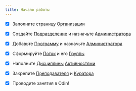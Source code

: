 ```yaml
---
title: Начало работы
---
```


* [x] Заполните страницу [Организации](./../struktura/organizaciya/_index)

* [x] Создайте [Подразделение](./../struktura/podrazdelenie) и назначьте [Администратора](./../instrukcii-po-rabote/dlya-administratorov/kak-naznachit-administratora-.)

* [x] Добавьте [Программу](./../struktura/README/_index) и назначьте [Администратора](./../instrukcii-po-rabote/dlya-administratorov/kak-naznachit-administratora-.)

* [x] Сформируйте [Поток](./../struktura/potok) и его [Группы](./../struktura/gruppa)

* [x] Наполните [Дисциплины](./../struktura/disciplina/_index) [Активностями](./../struktura/disciplina/aktivnosti/_index)

* [x] Закрепите [Преподавателя](./../instrukcii-po-rabote/dlya-administratorov/kak-naznachit-prepodavatelya) и [Куратора](./../instrukcii-po-rabote/dlya-kuratorov/kak-naznachit-kuratora)

* [x] Проводите занятия в Odin!